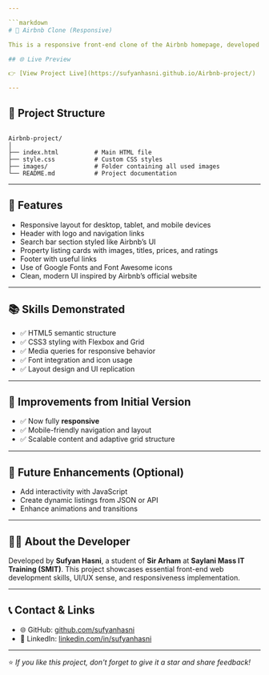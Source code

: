 ```yaml
---

```markdown
# 🏡 Airbnb Clone (Responsive)

This is a responsive front-end clone of the Airbnb homepage, developed as part of a web development assignment at **Saylani Mass IT Training (SMIT)** under the guidance of **Sir Arham**. The project replicates Airbnb’s user interface using **HTML** and **CSS**, with a focus on responsive design for both desktop and mobile devices.

## 🌐 Live Preview

👉 [View Project Live](https://sufyanhasni.github.io/Airbnb-project/)

---
```


## 📁 Project Structure

```

Airbnb-project/
│
├── index.html          # Main HTML file
├── style.css           # Custom CSS styles
├── images/             # Folder containing all used images
└── README.md           # Project documentation

```

---

## 🎯 Features

- Responsive layout for desktop, tablet, and mobile devices
- Header with logo and navigation links
- Search bar section styled like Airbnb’s UI
- Property listing cards with images, titles, prices, and ratings
- Footer with useful links
- Use of Google Fonts and Font Awesome icons
- Clean, modern UI inspired by Airbnb’s official website

---

## 📚 Skills Demonstrated

- ✅ HTML5 semantic structure
- ✅ CSS3 styling with Flexbox and Grid
- ✅ Media queries for responsive behavior
- ✅ Font integration and icon usage
- ✅ Layout design and UI replication

---

## 🚀 Improvements from Initial Version

- ✅ Now fully **responsive**
- ✅ Mobile-friendly navigation and layout
- ✅ Scalable content and adaptive grid structure

---

## 📌 Future Enhancements (Optional)

- Add interactivity with JavaScript
- Create dynamic listings from JSON or API
- Enhance animations and transitions

---

## 👨‍💻 About the Developer

Developed by **Sufyan Hasni**, a student of **Sir Arham** at **Saylani Mass IT Training (SMIT)**. This project showcases essential front-end web development skills, UI/UX sense, and responsiveness implementation.

---

## 📞 Contact & Links

- 🌐 GitHub: [github.com/sufyanhasni](https://github.com/sufyanhasni)
- 💼 LinkedIn: [linkedin.com/in/sufyanhasni](https://linkedin.com/in/sufyanhasni)

---

⭐ *If you like this project, don't forget to give it a star and share feedback!*
```

